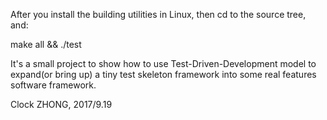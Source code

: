 After you install the building utilities in Linux, then cd to the source tree, and:

make all && ./test

It's a small project to show how to use Test-Driven-Development model to expand(or bring up) a tiny test skeleton framework into some real features software framework.

Clock ZHONG, 2017/9.19
